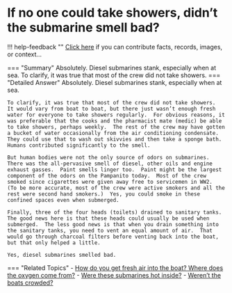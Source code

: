 # If no one could take showers, didn’t the submarine smell bad?

!!! help-feedback ""
    <a href="/feedback/" data-feedback-link>Click here</a>
    if you can contribute facts, records, images, or context…

<a id="summary"></a>
=== "Summary"
    Absolutely. Diesel submarines stank, especially when at sea. To clarify, it was true that most of the crew did not take showers.
=== "Detailed Answer"
    Absolutely.  Diesel submarines stank, especially when at sea.

    To clarify, it was true that most of the crew did not take showers.  It would vary from boat to boat, but there just wasn’t enough fresh water for everyone to take showers regularly.  For obvious reasons, it was preferable that the cooks and the pharmacist mate (medic) be able to take showers, perhaps weekly.  The rest of the crew may have gotten a bucket of water occasionally from the air conditioning condensate.  They could use that to wash out skivvies and then take a sponge bath.  Humans contributed significantly to the smell.

    But human bodies were not the only source of odors on submarines.  There was the all-pervasive smell of diesel, other oils and engine exhaust gasses.  Paint smells linger too.  Paint might be the largest component of the odors on the Pampanito today.  Most of the crew smoked since cigarettes were given away free to servicemen in WW2.  (To be more accurate, most of the crew were active smokers and all the rest were second hand smokers.)  Yes, you could smoke in these confined spaces even when submerged.

    Finally, three of the four heads (toilets) drained to sanitary tanks.  The good news here is that these heads could usually be used when submerged.  The less good news is that when you drain something into the sanitary tanks, you need to vent an equal amount of air.  That would go through charcoal filters before venting back into the boat, but that only helped a little.

    Yes, diesel submarines smelled bad.
=== "Related Topics"
    - [How do you get fresh air into the boat? Where does the oxygen come from?](./how-do-you-get-fresh-air-into-the-boat-where-does-the-oxygen-come-from.md#summary)
    - [Were these submarines hot inside?](./were-these-submarines-hot-inside.md#summary)
    - [Weren’t the boats crowded?](./werent-the-boats-crowded.md#summary)